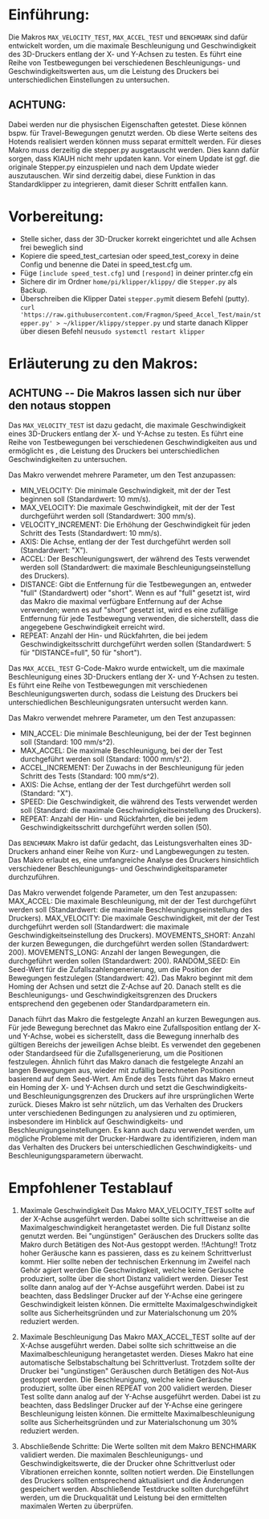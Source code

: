 # Einführung:

Die Makros ``MAX_VELOCITY_TEST``, ``MAX_ACCEL_TEST`` und ``BENCHMARK`` sind dafür entwickelt worden, um die maximale Beschleunigung und Geschwindigkeit des 3D-Druckers entlang der X- und Y-Achsen zu testen. Es führt eine Reihe von Testbewegungen bei verschiedenen Beschleunigungs- und Geschwindigkeitswerten aus, um die Leistung des Druckers bei unterschiedlichen Einstellungen zu untersuchen.

## ACHTUNG:
Dabei werden nur die physischen Eigenschaften getestet. Diese können bspw. für Travel-Bewegungen genutzt werden. Ob diese Werte seitens des Hotends realisiert werden können muss separat ermittelt werden. Für dieses Makro muss derzeitig die stepper.py ausgetauscht werden. Dies kann dafür sorgen, dass KIAUH nicht mehr updaten kann. Vor einem Update ist ggf. die originale Stepper.py einzuspielen und nach dem Update wieder auszutauschen. Wir sind derzeitig dabei, diese Funktion in das Standardklipper zu integrieren, damit dieser Schritt entfallen kann.


# Vorbereitung:

- Stelle sicher, dass der 3D-Drucker korrekt eingerichtet und alle Achsen frei beweglich sind
- Kopiere die speed_test_cartesian oder speed_test_corexy in deine Config und benenne die Datei in speed_test.cfg um.
- Füge ``[include speed_test.cfg]`` und ``[respond]`` in deiner printer.cfg ein
- Sichere dir im Ordner ``home/pi/klipper/klippy/`` die ``Stepper.py`` als Backup.
- Überschreiben die Klipper Datei  ``stepper.py``mit diesem Befehl (putty). ```curl 'https://raw.githubusercontent.com/Fragmon/Speed_Accel_Test/main/stepper.py' > ~/klipper/klippy/stepper.py``` und starte danach Klipper über diesen Befehl neu```sudo systemctl restart klipper```

# Erläuterung zu den Makros:

## ACHTUNG -- Die Makros lassen sich nur über den notaus stoppen

Das ``MAX_VELOCITY_TEST`` ist dazu gedacht, die maximale Geschwindigkeit eines 3D-Druckers entlang der X- und Y-Achse zu testen. Es führt eine Reihe von Testbewegungen bei verschiedenen Geschwindigkeiten aus und ermöglicht es , die Leistung des Druckers bei unterschiedlichen Geschwindigkeiten zu untersuchen.

Das Makro verwendet mehrere Parameter, um den Test anzupassen:
- MIN_VELOCITY: Die minimale Geschwindigkeit, mit der der Test beginnen soll (Standardwert: 10 mm/s).
- MAX_VELOCITY: Die maximale Geschwindigkeit, mit der der Test durchgeführt werden soll (Standardwert: 300 mm/s).
- VELOCITY_INCREMENT: Die Erhöhung der Geschwindigkeit für jeden Schritt des Tests (Standardwert: 10 mm/s).
- AXIS: Die Achse, entlang der der Test durchgeführt werden soll (Standardwert: "X").
- ACCEL: Der Beschleunigungswert, der während des Tests verwendet werden soll (Standardwert: die maximale Beschleunigungseinstellung des Druckers).
- DISTANCE: Gibt die Entfernung für die Testbewegungen an, entweder "full" (Standardwert) oder "short". Wenn es auf "full" gesetzt ist, wird das Makro die maximal verfügbare Entfernung auf der Achse verwenden; wenn es auf "short" gesetzt ist, wird es eine zufällige Entfernung für jede Testbewegung verwenden, die sicherstellt, dass die angegebene Geschwindigkeit erreicht wird.
- REPEAT: Anzahl der Hin- und Rückfahrten, die bei jedem Geschwindigkeitsschritt durchgeführt werden sollen (Standardwert: 5 für "DISTANCE=full", 50 für "short").

Das ``MAX_ACCEL_TEST`` G-Code-Makro wurde entwickelt, um die maximale Beschleunigung eines 3D-Druckers entlang der X- und Y-Achsen zu testen.
Es führt eine Reihe von Testbewegungen mit verschiedenen Beschleunigungswerten durch, sodass  die Leistung des Druckers bei unterschiedlichen Beschleunigungsraten untersucht werden kann.

Das Makro verwendet mehrere Parameter, um den Test anzupassen:
- MIN_ACCEL: Die minimale Beschleunigung, bei der der Test beginnen soll (Standard: 100 mm/s^2).
- MAX_ACCEL: Die maximale Beschleunigung, bei der der Test durchgeführt werden soll (Standard: 1000 mm/s^2).
- ACCEL_INCREMENT: Der Zuwachs in der Beschleunigung für jeden Schritt des Tests (Standard: 100 mm/s^2).
- AXIS: Die Achse, entlang der der Test durchgeführt werden soll (Standard: "X").
- SPEED: Die Geschwindigkeit, die während des Tests verwendet werden soll (Standard: die maximale Geschwindigkeitseinstellung des Druckers).
- REPEAT: Anzahl der Hin- und Rückfahrten, die bei jedem Geschwindigkeitsschritt durchgeführt werden sollen (50).

Das ``BENCHMARK`` Makro ist dafür gedacht, das Leistungsverhalten eines 3D-Druckers anhand einer Reihe von Kurz- und Langbewegungen zu testen. Das Makro erlaubt es, eine umfangreiche Analyse des Druckers hinsichtlich verschiedener Beschleunigungs- und Geschwindigkeitsparameter durchzuführen.

Das Makro verwendet folgende Parameter, um den Test anzupassen:
MAX_ACCEL: Die maximale Beschleunigung, mit der der Test durchgeführt werden soll (Standardwert: die maximale Beschleunigungseinstellung des Druckers).
MAX_VELOCITY: Die maximale Geschwindigkeit, mit der der Test durchgeführt werden soll (Standardwert: die maximale Geschwindigkeitseinstellung des Druckers).
MOVEMENTS_SHORT: Anzahl der kurzen Bewegungen, die durchgeführt werden sollen (Standardwert: 200).
MOVEMENTS_LONG: Anzahl der langen Bewegungen, die durchgeführt werden sollen (Standardwert: 200).
RANDOM_SEED: Ein Seed-Wert für die Zufallszahlengenerierung, um die Position der Bewegungen festzulegen (Standardwert: 42).
Das Makro beginnt mit dem Homing der Achsen und setzt die Z-Achse auf 20. Danach stellt es die Beschleunigungs- und Geschwindigkeitsgrenzen des Druckers entsprechend den gegebenen oder Standardparametern ein.

Danach führt das Makro die festgelegte Anzahl an kurzen Bewegungen aus. Für jede Bewegung berechnet das Makro eine Zufallsposition entlang der X- und Y-Achse, wobei es sicherstellt, dass die Bewegung innerhalb des gültigen Bereichs der jeweiligen Achse bleibt. Es verwendet den gegebenen oder Standardseed für die Zufallsgenerierung, um die Positionen festzulegen. Ähnlich führt das Makro danach die festgelegte Anzahl an langen Bewegungen aus, wieder mit zufällig berechneten Positionen basierend auf dem Seed-Wert. Am Ende des Tests führt das Makro erneut ein Homing der X- und Y-Achsen durch und setzt die Geschwindigkeits- und Beschleunigungsgrenzen des Druckers auf ihre ursprünglichen Werte zurück. Dieses Makro ist sehr nützlich, um das Verhalten des Druckers unter verschiedenen Bedingungen zu analysieren und zu optimieren, insbesondere im Hinblick auf Geschwindigkeits- und Beschleunigungseinstellungen. Es kann auch dazu verwendet werden, um mögliche Probleme mit der Drucker-Hardware zu identifizieren, indem man das Verhalten des Druckers bei unterschiedlichen Geschwindigkeits- und Beschleunigungsparametern überwacht.


# Empfohlener Testablauf
1. Maximale Geschwindigkeit
Das Makro MAX_VELOCITY_TEST sollte auf der X-Achse ausgeführt werden. Dabei sollte sich schrittweise an die Maximalgeschwindigkeit herangetastet werden. Die full Distanz sollte genutzt werden. Bei "ungünstigen" Geräuschen des Druckers sollte das Makro durch Betätigen des Not-Aus gestoppt werden.
!!Achtung!! Trotz hoher Geräusche kann es passieren, dass es zu keinem Schrittverlust kommt. Hier sollte neben der technischen Erkennung im Zweifel nach Gehör agiert werden
Die Geschwindigkeit, welche keine Geräusche produziert, sollte über die short Distanz validiert werden. Dieser Test sollte dann analog auf der Y-Achse ausgeführt werden. Dabei ist zu beachten, dass Bedslinger Drucker auf der Y-Achse eine geringere Geschwindigkeit leisten können. Die ermittelte Maximalgeschwindigkeit sollte aus Sicherheitsgründen und zur Materialschonung um 20% reduziert werden.

3. Maximale Beschleunigung
Das Makro MAX_ACCEL_TEST sollte auf der X-Achse ausgeführt werden. Dabei sollte sich schrittweise an die Maximalbeschleunigung herangetastet werden. Dieses Makro hat eine automatische Selbstabschaltung bei Schrittverlust. Trotzdem sollte der Drucker bei "ungünstigen" Geräuschen durch Betätigen des Not-Aus gestoppt werden. Die Beschleunigung, welche keine Geräusche produziert, sollte über einen REPEAT von 200 validiert werden. Dieser Test sollte dann analog auf der Y-Achse ausgeführt werden. Dabei ist zu beachten, dass Bedslinger Drucker auf der Y-Achse eine geringere Beschleunigung leisten können. Die ermittelte Maximalbeschleunigung sollte aus Sicherheitsgründen und zur Materialschonung um 30% reduziert werden.

4. Abschließende Schritte:
Die Werte sollten mit dem Makro BENCHMARK validiert werden. Die maximalen Beschleunigungs- und Geschwindigkeitswerte, die der Drucker ohne Schrittverlust oder Vibrationen erreichen konnte, sollten notiert werden. Die Einstellungen des Druckers sollten entsprechend aktualisiert und die Änderungen gespeichert werden. Abschließende Testdrucke sollten durchgeführt werden, um die Druckqualität und Leistung bei den ermittelten maximalen Werten zu überprüfen.
